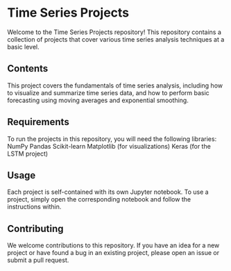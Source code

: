 # Time Series Projects
Welcome to the Time Series Projects repository! This repository contains a collection of projects that cover various time series analysis techniques at a basic level.

## Contents
This project covers the fundamentals of time series analysis, including how to visualize and summarize time series data, and how to perform basic forecasting using moving averages and exponential smoothing.


## Requirements
To run the projects in this repository, you will need the following libraries:
NumPy
Pandas
Scikit-learn
Matplotlib (for visualizations)
Keras (for the LSTM project)


## Usage
Each project is self-contained with its own Jupyter notebook. To use a project, simply open the corresponding notebook and follow the instructions within.

## Contributing
We welcome contributions to this repository. If you have an idea for a new project or have found a bug in an existing project, please open an issue or submit a pull request.




